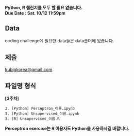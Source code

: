 **Python, R 챌린지를 모두 할 필요 없습니다.  
Due Date : Sat. 10/12 11:59pm**

## Data
coding challenge에 필요한 data들은 data폴더에 있습니다.


## 제출
kubigkorea@gmail.com  

## 파일명 형식
**[3주차]**
```
3. [Python] Perceptron_이름.ipynb  
3. [Python] Unsupervised_이름.ipynb  
3. [R] Unsupervised_이름.R  
```

**Perceptron exercise는 R 이용자도 Python을 사용하시길 바랍니다.**